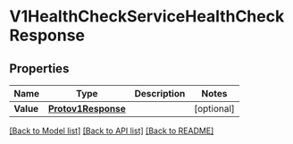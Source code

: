 # V1HealthCheckServiceHealthCheckResponse

## Properties

Name | Type | Description | Notes
------------ | ------------- | ------------- | -------------
**Value** | [**Protov1Response**](protov1Response.md) |  | [optional] 

[[Back to Model list]](../README.md#documentation-for-models) [[Back to API list]](../README.md#documentation-for-api-endpoints) [[Back to README]](../README.md)



